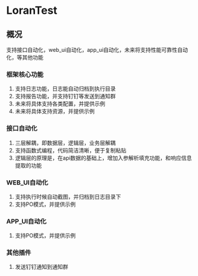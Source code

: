 # LoranTest

## 概况

支持接口自动化，web_ui自动化，app_ui自动化，未来将支持性能可靠性自动化，等其他功能

### 框架核心功能

1. 支持日志功能，日志能自动归档到执行目录
2. 支持报告功能，并支持钉钉等发送到通知群
3. 未来将具体支持各类配置，并提供示例
4. 未来将具体支持资源，并提供示例

### 接口自动化

1. 三层解耦，即数据层，逻辑层，业务层解耦
2. 支持函数式编程，代码简洁清晰，便于复制粘贴
3. 逻辑层的原理是，在api数据的基础上，增加入参解析填充功能，和响应信息提取的功能

### WEB_UI自动化

1. 支持执行时候自动截图，并归档到日志目录下
2. 支持PO模式，并提供示例

### APP_UI自动化

1. 支持PO模式，并提供示例

### 其他插件

1. 发送钉钉通知到通知群